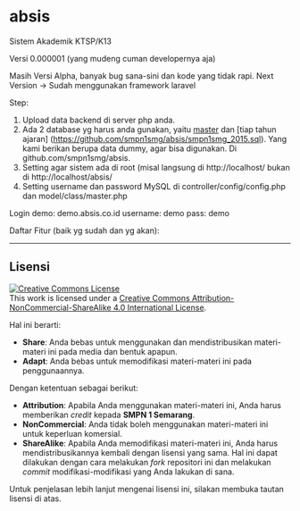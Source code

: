 # absis
Sistem Akademik KTSP/K13

Versi 0.000001 (yang mudeng cuman developernya aja)

Masih Versi Alpha, banyak bug sana-sini dan kode yang tidak rapi.
Next Version -> Sudah menggunakan framework laravel

Step:
1. Upload data backend di server php anda.
2. Ada 2 database yg harus anda gunakan, yaitu [master](https://github.com/smpn1smg/absis/smpn1smg_master.sql) dan [tiap tahun ajaran] (https://github.com/smpn1smg/absis/smpn1smg_2015.sql). Yang kami berikan berupa data dummy, agar bisa digunakan. Di github.com/smpn1smg/absis.
3. Setting agar sistem ada di root (misal langsung di http://localhost/ bukan di http://localhost/absis/
4. Setting username dan password MySQL di controller/config/config.php dan model/class/master.php

Login demo: demo.absis.co.id
username: demo
pass: demo

Daftar Fitur (baik yg sudah dan yg akan):

***

## Lisensi

<a rel="license" href="http://creativecommons.org/licenses/by-nc-sa/4.0/"><img alt="Creative Commons License" style="border-width:0" src="https://i.creativecommons.org/l/by-nc-sa/4.0/88x31.png" /></a><br />This work is licensed under a <a rel="license" href="http://creativecommons.org/licenses/by-nc-sa/4.0/">Creative Commons Attribution-NonCommercial-ShareAlike 4.0 International License</a>.

Hal ini berarti:

- **Share**: Anda bebas untuk menggunakan dan mendistribusikan materi-materi ini pada media dan bentuk apapun.
- **Adapt**: Anda bebas untuk memodifikasi materi-materi ini pada penggunaannya.

Dengan ketentuan sebagai berikut:

- **Attribution**: Apabila Anda menggunakan materi-materi ini, Anda harus memberikan *credit* kepada **SMPN 1 Semarang**.
- **NonCommercial**: Anda tidak boleh menggunakan materi-materi ini untuk keperluan komersial.
- **ShareAlike**: Apabila Anda memodifikasi materi-materi ini, Anda harus mendistribusikannya kembali dengan lisensi yang sama. Hal ini dapat dilakukan dengan cara melakukan *fork* repositori ini dan melakukan *commit* modifikasi-modifikasi yang Anda lakukan di sana.

Untuk penjelasan lebih lanjut mengenai lisensi ini, silakan membuka tautan lisensi di atas.

